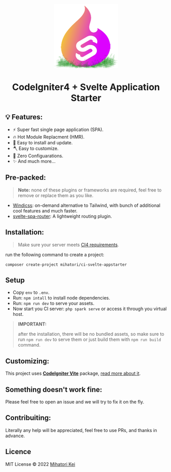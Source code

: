 <div align="center">
    <img src="ci-svelte.webp" />
    <h1>CodeIgniter4 + Svelte Application Starter</h1>
</div>

## 💡 Features:
- ⚡ Super fast single page application (SPA).
- 🔥 Hot Module Replacment (HMR).
- 🧩 Easy to install and update.
- 🪓 Easy to customize.
- 🔧 Zero Configuarations.
- ✨ And much more...

## Pre-packed:
> **Note:** none of these plugins or frameworks are required, feel free to remove or replace them as you like.
- [Windicss](https://windicss.org/): on-demand alternative to Tailwind, with bunch of additional cool features and much faster.
- [svelte-spa-router](https://github.com/ItalyPaleAle/svelte-spa-router): A lightweight routing plugin.

## Installation:

> Make sure your server meets [CI4 requirements](https://www.codeigniter.com/user_guide/intro/requirements.html).

run the following command to create a project:

```
composer create-project mihatori/ci-svelte-appstarter
```

## Setup

- Copy `env` to `.env`.
- Run: `npm intall` to install node dependencies.
- Run: `npm run dev` to serve your assets.
- Now start you CI server: `php spark serve` or access it through you virtual host.

> **IMPORTANT:**
> 
> after the installation, there will be no bundled assets, so make sure to run `npm run dev` to serve them or just build them with `npm run build` command.

## Customizing:
This project uses [**CodeIgniter Vite**](https://github.com/firtadokei/codeigniter-vitejs) package, [read more about it](https://github.com/firtadokei/codeigniter-vitejs).

## Something doesn't work fine:
Please feel free to open an issue and we will try to fix it on the fly.

## Contribuiting:
Literally any help will be appreciated, feel free to use PRs, and thanks in advance.

## Licence
MIT License &copy; 2022 [Mihatori Kei](https://github.com/firtadokei)